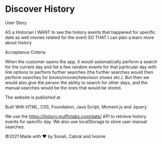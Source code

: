 # Discover History

User Story

AS a Historian I WANT to see the history events that happened for specific date as well movies related for the event SO THAT I can plan a learn more about history

Acceptance Criteria

When the customer opens the app, it would automatically perform a search for the current day and list a few random events for that particular day with link options to perform further searches (the further searches would then perform searches for books/movies/television shows etc.).  But then we would also give the person the ability to search for other days, and the manual searches would be the ones that would be stored.

The website is published at 

Built With HTML, CSS, Foundation, Java Script, Moment.js and Jquery.

We use the https://history.muffinlabs.com/date/ API to retrieve history events  for specific day. We also use localStorage to store user manual searches.

©️2021 Made with ❤️ by Sonali, Cabral and Ivonne
